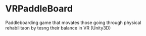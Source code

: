 # VRPaddleBoard
Paddleboarding game that movates those going through physical rehabilitaon by tesng their balance in VR (Unity3D)
